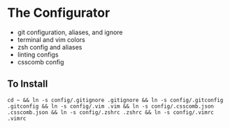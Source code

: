 # The Configurator

* git configuration, aliases, and ignore
* terminal and vim colors
* zsh config and aliases
* linting configs
* csscomb config

## To Install

`cd ~ && ln -s config/.gitignore .gitignore && ln -s config/.gitconfig .gitconfig && ln -s config/.vim .vim && ln -s config/.csscomb.json .csscomb.json && ln -s config/.zshrc .zshrc && ln -s config/.vimrc .vimrc`
